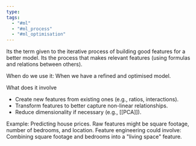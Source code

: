 ```yaml
---
type: 
tags:
  - "#ml"
  - "#ml_process"
  - "#ml_optimisation"
---
```


Its the term given to the iterative process of building good features for a better model. Its the process that makes relevant features (using formulas and relations between others). 

When do we use it:
When we have a refined and optimised model.

What does it involve
- Create new features from existing ones (e.g., ratios, interactions).
- Transform features to better capture non-linear relationships.
- Reduce dimensionality if necessary (e.g., [[PCA]]).

Example:
Predicting house prices. Raw features might be square footage, number of bedrooms, and location. Feature engineering could involve: Combining square footage and bedrooms into a "living space" feature.


